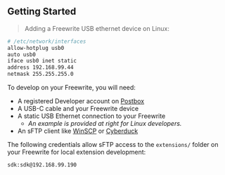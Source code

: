 
## Getting Started

> Adding a Freewrite USB ethernet device on Linux:

  ```bash
# /etc/network/interfaces
allow-hotplug usb0
auto usb0
iface usb0 inet static
address 192.168.99.44
netmask 255.255.255.0
```

To develop on your Freewrite, you will need:

* A registered Developer account on [Postbox](https://postbox.getfreewrite.com)
* A USB-C cable and your Freewrite device
* A static USB Ethernet connection to your Freewrite
    * *An example is provided at right for Linux developers.*
* An sFTP client like [WinSCP](https://winscp.net/) or [Cyberduck](https://cyberduck.io/)

The following credentials allow sFTP access to the `extensions/` folder on your Freewrite for local extension development:

`sdk:sdk@192.168.99.190`
